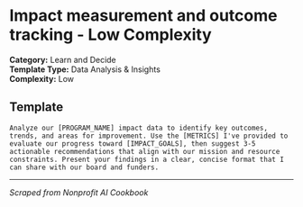 # Impact measurement and outcome tracking - Low Complexity

**Category:** Learn and Decide  
**Template Type:** Data Analysis & Insights  
**Complexity:** Low

## Template

```
Analyze our [PROGRAM_NAME] impact data to identify key outcomes, trends, and areas for improvement. Use the [METRICS] I've provided to evaluate our progress toward [IMPACT_GOALS], then suggest 3-5 actionable recommendations that align with our mission and resource constraints. Present your findings in a clear, concise format that I can share with our board and funders.
```

---
*Scraped from Nonprofit AI Cookbook*
